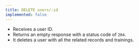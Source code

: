 ```yaml
---
title: DELETE users/:id
implemented: false
---
```


- Receives a user ID.  
- Returns an empty response with a status code of `204`.  
- It deletes a user with all the related records and trainings.